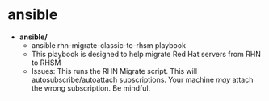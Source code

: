 # ansible

* **ansible/**
  * ansible rhn-migrate-classic-to-rhsm playbook
  * This playbook is designed to help migrate Red Hat servers from RHN to RHSM
  * Issues:  This runs the RHN Migrate script.  This will autosubscribe/autoattach subscriptions. Your machine _may_ attach the wrong subscription.  Be mindful.
